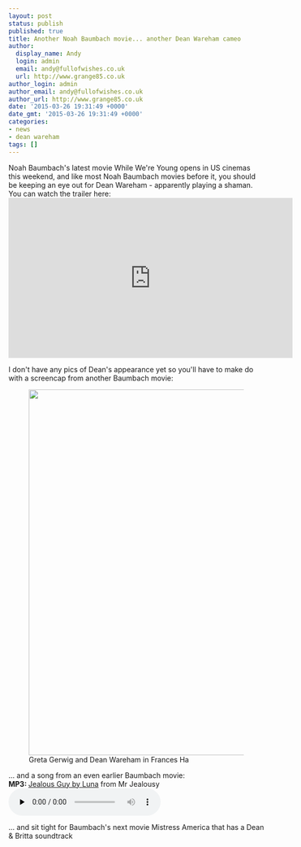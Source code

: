 ```yaml
---
layout: post
status: publish
published: true
title: Another Noah Baumbach movie... another Dean Wareham cameo
author:
  display_name: Andy
  login: admin
  email: andy@fullofwishes.co.uk
  url: http://www.grange85.co.uk
author_login: admin
author_email: andy@fullofwishes.co.uk
author_url: http://www.grange85.co.uk
date: '2015-03-26 19:31:49 +0000'
date_gmt: '2015-03-26 19:31:49 +0000'
categories:
- news
- dean wareham
tags: []
---
```

<p>Noah Baumbach's latest movie While We're Young opens in US cinemas this weekend, and like most Noah Baumbach movies before it, you should be keeping an eye out for Dean Wareham - apparently playing a shaman. You can watch the trailer here:<br />
<iframe width="560" height="315" src="https://www.youtube.com/embed/NRUcm9Qw9io" frameborder="0" allowfullscreen></iframe>
<p>I don't have any pics of Dean's appearance yet so you'll have to make do with a screencap from another Baumbach movie:<br />
<figure class="caption aligncenter"><img src="https://media.fullofwishes.co.uk/05-dean_wareham/pictures/francesha-dean-greta-gerwig.jpg" width="1280" height="720" class /><figcaption class="caption-text">  Greta Gerwig and Dean Wareham in Frances Ha</figcaption></figure>
<p>... and a song from an even earlier Baumbach movie:<br />
<strong>MP3: </strong><a href="https://media.fullofwishes.co.uk/02-luna/audio/01_Luna_Jealous%20Guy.mp3">Jealous Guy by Luna</a> from Mr Jealousy<br />
<audio src="https://media.fullofwishes.co.uk/02-luna/audio/01_Luna_Jealous%20Guy.mp3" preload="none" controls /></p>
<p>... and sit tight for Baumbach's next movie Mistress America that has a Dean & Britta soundtrack</p>
